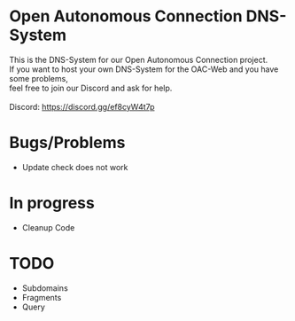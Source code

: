 # Open Autonomous Connection DNS-System

This is the DNS-System for our Open Autonomous Connection project.<br />
If you want to host your own DNS-System for the OAC-Web and you have some problems,<br />
feel free to join our Discord and ask for help.
<br />
<br />
Discord: https://discord.gg/ef8cyW4t7p

# Bugs/Problems
- Update check does not work
# In progress
- Cleanup Code
# TODO
- Subdomains
- Fragments
- Query
